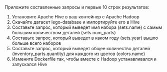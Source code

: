 Приложите составленные запросы и первые 10 строк результатов:
1. Установите Apache Hive в ваш контейнер с Apache Hadoop
2. Скачайте датасет lego-database и импортируйте его в Hive
3. Составьте запрос, который выведет имя набора (sets.name) с самым большим количеством деталей (sets.num_parts)
4. Составьте запрос, который выведет в каком году (sets.year) вышло больше всего наборов
5. Составьте запрос, который выведет общее количество деталей (inventory_parts.quantity) для каждого из цветов (colors.name)
6. Измените Dockerfile так, чтобы вместе с Hadoop устанавливался и запускался Hive